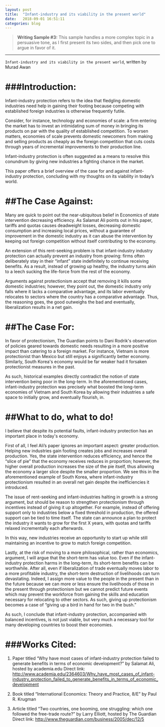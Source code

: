 ```yaml
---
layout: post
title:  "Infant-industry and its viability in the present world"
date:   2018-09-01 16:51:11
categories: blog
---
```



>**Writing Sample #3:** This sample handles a more complex topic in a persuasive tone, as I first present its two sides, and then pick one to argue in favor of it.

****

`Infant-industry and its viability in the present world`, written by Murad Awan

###Introduction:
======

Infant-industry protection refers to the idea that fledgling domestic industries need help in gaining their footing because competing with established foreign industries is otherwise frequently futile.

Consider, for instance, technology and economies of scale: a firm entering the market has to invest an intimidating sum of money in bringing its products on par with the quality of established competition. To worsen matters, economies of scale prevents domestic newcomers from making and selling products as cheaply as the foreign competition that cuts costs through years of incremental improvements to their production line.

Infant-industry protection is often suggested as a means to resolve this conundrum by giving new industries a fighting chance in the market.

This paper offers a brief overview of the case for and against infant-industry protection, concluding with my thoughts on its viability in today’s world.

##**The Case Against:**
======

Many are quick to point out the near-ubiquitous belief in Economics of state intervention decreasing efficiency. As Salamat Ali points out in his paper, tariffs and quotas causes deadweight losses, decreasing domestic consumption and increasing local prices, without a guarantee of improvement in the domestic industry as it can abuse the intervention by keeping out foreign competition without itself contributing to the economy. 

An extension of this rent-seeking problem is that infant-industry industry protection can actually prevent an industry from growing: firms often deliberately stay in their “infant” state indefinitely to continue receiving benefits. As a result, instead of growing up healthy, the industry turns akin to a leech sucking the life-force from the rest of the economy.

Arguments against protectionism accept that removing it kills some domestic industries; however, they point out, the domestic industry only falls where it lacks a comparative advantage, and its labor eventually relocates to sectors where the country has a comparative advantage. Thus, the reasoning goes, the good outweighs the bad and eventually, liberalization results in a net gain.

##**The Case For:**
======

In favor of protectionism, The Guardian points to Dani Rodrik's observation of policies geared towards domestic needs resulting in a more positive impact than catering to a foreign market. For instance, Vietnam is more protectionist than Mexico but still enjoys a significantly better economy. Similarly, South Korea's economy would be far weaker had it forsaken protectionist measures in the past.

As such, historical examples directly contradict the notion of state intervention being poor in the long-term. In the aforementioned cases, infant-industry protection was precisely what boosted the long-term economies of Vietnam and South Korea by allowing their industries a safe space to initially grow, and eventually flourish, in.

##What to do, what to do!
======

I believe that despite its potential faults, infant-industry protection has an important place in today's economy.

First of all, I feel Ali’s paper ignores an important aspect: greater production. Helping new industries gain footing creates jobs and increases overall production. Yes, the state intervention reduces efficiency, and hence the “slice of pie” that the economy receives reduces in proportion; however, the higher overall production increases the size of the pie itself, thus allowing the economy a larger slice despite the smaller proportion. We see this in the aforementioned example of South Korea, where infant-industry protectionism resulted in an overall net gain despite the inefficiencies it introduced.

The issue of rent-seeking and infant-industries halting in growth is a strong argument, but should be reason to strengthen protectionism through incentives instead of giving it up altogether. For example, instead of offering support only to industries below a fixed threshold in production, the offered support can be tied to time itself. The state can announce a plan to protect the industry it wants to grow for the first X years, with quotas and tariffs relaxed incrementally each afterwards.

In this way, new industries receive an opportunity to start up while still maintaining an incentive to grow to match foreign competition.

Lastly, at the risk of moving to a more philosophical, rather than economics, argument, I will argue that the short-term has value too. Even if the infant-industry protection harms in the long-term, its short-term benefits can be worthwhile. After all, even if liberalization of trade eventually moves labor to a more profitable industry, the short-term destruction of livelihoods can turn devastating. Indeed, I assign more value to the people in the present than in the future because we can more or less ensure the livelihoods of those in the present through protectionism but we cannot predict future events which may prevent the workforce from gaining the skills and education necessary for relocating to other sectors. As such, giving up protectionism becomes a case of “giving up a bird in hand for two in the bush.”

As such, I conclude that infant-industry protection, accompanied with balanced incentives, is not just viable, but very much a necessary tool for many developing countries to boost their economies.

###**Works Cited:**
======
1. Paper titled “Why have most cases of infant-industry protection failed to generate benefits in terms of economic development?” by Salamat Ali, hosted by academia.edu
Direct link: http://www.academia.edu/2364603/Why_have_most_cases_of_infant-industry_protection_failed_to_generate_benefits_in_terms_of_economic_development

2. Book titled “International Economics: Theory and Practice, 8/E” by Paul R. Krugman

3. Article titled “Two countries, one booming, one struggling: which one followed the free-trade route?” by Larry Elliott, hosted by The Guardian
Direct link: http://www.theguardian.com/business/2005/dec/12/5
